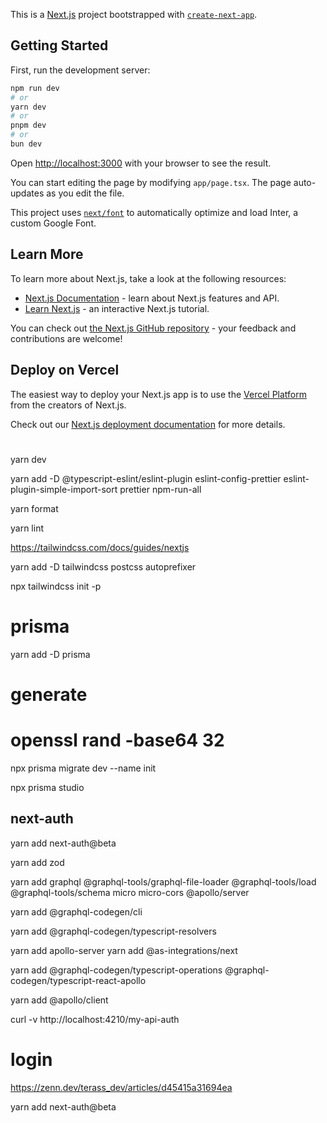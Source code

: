 This is a [Next.js](https://nextjs.org/) project bootstrapped with [`create-next-app`](https://github.com/vercel/next.js/tree/canary/packages/create-next-app).

## Getting Started

First, run the development server:

```bash
npm run dev
# or
yarn dev
# or
pnpm dev
# or
bun dev
```

Open [http://localhost:3000](http://localhost:3000) with your browser to see the result.

You can start editing the page by modifying `app/page.tsx`. The page auto-updates as you edit the file.

This project uses [`next/font`](https://nextjs.org/docs/basic-features/font-optimization) to automatically optimize and load Inter, a custom Google Font.

## Learn More

To learn more about Next.js, take a look at the following resources:

- [Next.js Documentation](https://nextjs.org/docs) - learn about Next.js features and API.
- [Learn Next.js](https://nextjs.org/learn) - an interactive Next.js tutorial.

You can check out [the Next.js GitHub repository](https://github.com/vercel/next.js/) - your feedback and contributions are welcome!

## Deploy on Vercel

The easiest way to deploy your Next.js app is to use the [Vercel Platform](https://vercel.com/new?utm_medium=default-template&filter=next.js&utm_source=create-next-app&utm_campaign=create-next-app-readme) from the creators of Next.js.

Check out our [Next.js deployment documentation](https://nextjs.org/docs/deployment) for more details.

#

yarn dev

yarn add -D @typescript-eslint/eslint-plugin eslint-config-prettier eslint-plugin-simple-import-sort prettier npm-run-all

yarn format

yarn lint

https://tailwindcss.com/docs/guides/nextjs

yarn add -D tailwindcss postcss autoprefixer

npx tailwindcss init -p

# prisma

yarn add -D prisma

# generate

# openssl rand -base64 32

npx prisma migrate dev --name init

npx prisma studio

## next-auth

yarn add next-auth@beta

yarn add zod

yarn add graphql @graphql-tools/graphql-file-loader @graphql-tools/load @graphql-tools/schema micro micro-cors @apollo/server

yarn add @graphql-codegen/cli

yarn add @graphql-codegen/typescript-resolvers

yarn add apollo-server
yarn add @as-integrations/next

yarn add @graphql-codegen/typescript-operations @graphql-codegen/typescript-react-apollo

yarn add @apollo/client

curl -v http://localhost:4210/my-api-auth


# login

https://zenn.dev/terass_dev/articles/d45415a31694ea

yarn add  next-auth@beta
